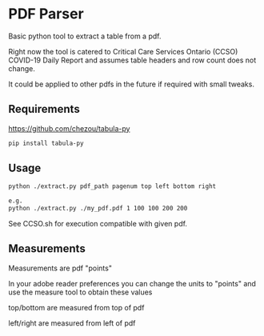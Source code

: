 # PDF Parser
Basic python tool to extract a table from a pdf.

Right now the tool is catered to Critical Care Services Ontario (CCSO) COVID-19 Daily Report and assumes table headers and row count does not change.

It could be applied to other pdfs in the future if required with small tweaks.

## Requirements

https://github.com/chezou/tabula-py

```bash
pip install tabula-py
```

## Usage

```bash
python ./extract.py pdf_path pagenum top left bottom right

e.g.
python ./extract.py ./my_pdf.pdf 1 100 100 200 200
```

See CCSO.sh for execution compatible with given pdf.

## Measurements

Measurements are pdf "points"

In your adobe reader preferences you can change the units to "points" and use the measure tool to obtain these values

top/bottom are measured from top of pdf

left/right are measured from left of pdf


